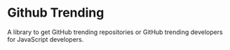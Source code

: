 # Github Trending

A library to get GitHub trending repositories or GitHub trending developers for JavaScript developers.
